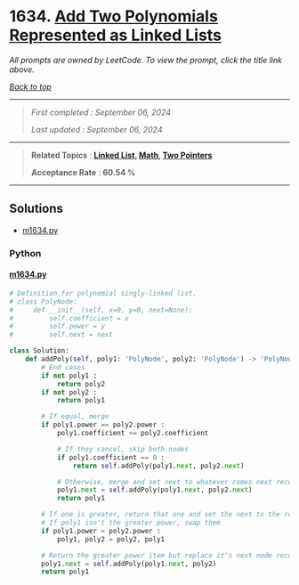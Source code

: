 # 1634. [Add Two Polynomials Represented as Linked Lists](<https://leetcode.com/problems/add-two-polynomials-represented-as-linked-lists>)

*All prompts are owned by LeetCode. To view the prompt, click the title link above.*

*[Back to top](<../README.md>)*

------

> *First completed : September 06, 2024*
>
> *Last updated : September 06, 2024*

------

> **Related Topics** : **[Linked List](<by_topic/Linked List.md>), [Math](<by_topic/Math.md>), [Two Pointers](<by_topic/Two Pointers.md>)**
>
> **Acceptance Rate** : **60.54 %**

------

## Solutions

- [m1634.py](<../my-submissions/m1634.py>)
### Python
#### [m1634.py](<../my-submissions/m1634.py>)
```Python
# Definition for polynomial singly-linked list.
# class PolyNode:
#     def __init__(self, x=0, y=0, next=None):
#         self.coefficient = x
#         self.power = y
#         self.next = next

class Solution:
    def addPoly(self, poly1: 'PolyNode', poly2: 'PolyNode') -> 'PolyNode':
        # End cases
        if not poly1 :
            return poly2
        if not poly2 :
            return poly1

        # If equal, merge
        if poly1.power == poly2.power :
            poly1.coefficient += poly2.coefficient

            # If they cancel, skip both nodes
            if poly1.coefficient == 0 :
                return self.addPoly(poly1.next, poly2.next)

            # Otherwise, merge and set next to whatever comes next recursively
            poly1.next = self.addPoly(poly1.next, poly2.next)
            return poly1

        # If one is greater, return that one and set the next to the recursion
        # If poly1 isn't the greater power, swap them
        if poly1.power < poly2.power :
            poly1, poly2 = poly2, poly1

        # Return the greater power item but replace it's next node recursively
        poly1.next = self.addPoly(poly1.next, poly2)
        return poly1

```

